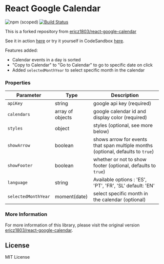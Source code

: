 # React Google Calendar

![npm (scoped)](https://img.shields.io/npm/v/@chervint/react-google-calendar) [![Build Status](https://app.travis-ci.com/chervintani/react-google-calendar-1.svg?branch=master)](https://app.travis-ci.com/github/chervintani/react-google-calendar-1)   
  
This is a forked repository from [ericz1803/react-google-calendar](https://github.com/ericz1803/react-google-calendar)

See it in action [here](https://chervint.github.io/react-test-calendar/) or try it yourself in CodeSandbox [here](https://codesandbox.io/s/purple-architecture-hp8p8).

Features added:
- Calendar events in a day is sorted
- "Copy to Calendar" to "Go to Calendar" to go to specific date on click
- Added `selectedMonthYear` to select specific month in the calendar

### Properties
| Parameter             | Type             | Description                                                                     |
|-----------------------|------------------|---------------------------------------------------------------------------------|
| `apiKey`              | string           | google api key (required)                                                       |
| `calendars`           | array of objects | google calendar id and display color (required)                                 |
| `styles`              | object           | styles (optional, see more below)                                               |
| `showArrow`           | boolean          | shows arrow for events that span multiple months (optional, defaults to `true`) |
| `showFooter`          | boolean          | whether or not to show footer (optional, defaults to `true`)                    |
| `language`            | string           | Available options : 'ES', 'PT', 'FR', 'SL' default: 'EN'                        |
| `selectedMonthYear`   | moment(date)     | select specific month in the calendar (optional)                                |

### More Information

For more information of this library, please visit the original version [ericz1803/react-google-calendar](https://github.com/ericz1803/react-google-calendar).

## License
MIT License
